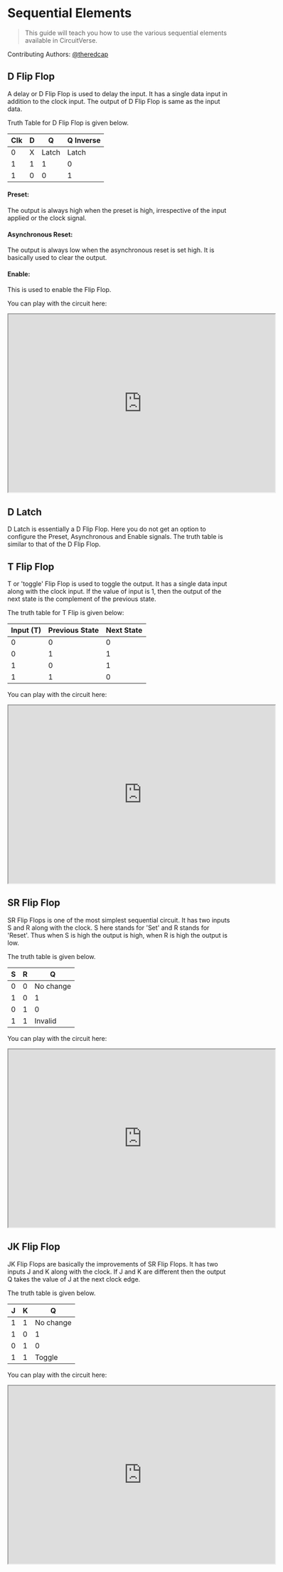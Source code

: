 # Sequential Elements
> This guide will teach you how to use the various sequential elements available in CircuitVerse.

Contributing Authors: [@theredcap](https://github.com/theredcap)

## D Flip Flop

A delay or D Flip Flop is used to delay the input. It has a single data input in addition to the clock input. The output of D Flip Flop is same as the input data.

Truth Table for D Flip Flop is given below.

| Clk  | D    | Q     | Q Inverse |
| ---- | ---- | ----- | --------- |
| 0    | X    | Latch | Latch     |
| 1    | 1    | 1     | 0         |
| 1    | 0    | 0     | 1         |

#### Preset: 

The output is always high when the preset is high, irrespective of the input applied or the clock signal.

#### Asynchronous Reset:

The output is always low when the asynchronous reset is set high. It is basically used to clear the output.

#### Enable:

This is used to enable the Flip Flop.

You can play with the circuit here:

<iframe width="600px" height="400px" src="https://circuitverse.org/simulator/embed/12254" id="projectPreview" scrolling="no" webkitAllowFullScreen mozAllowFullScreen allowFullScreen> </iframe>

## D Latch

D Latch is essentially a D Flip Flop. Here you do not get an option to configure the Preset, Asynchronous and Enable signals. The truth table is similar to that of the D Flip Flop.

## T Flip Flop

T or 'toggle' Flip Flop is used to toggle the output. It has a single data input along with the clock input. If the value of input is 1, then the output of the next state is the complement of the previous state.

The truth table for T Flip is given below:

| Input (T) | Previous State | Next State |
| --------- | -------------- | ---------- |
| 0         | 0              | 0          |
| 0         | 1              | 1          |
| 1         | 0              | 1          |
| 1         | 1              | 0          |

You can play with the circuit here:

<iframe width="600px" height="400px" src="https://circuitverse.org/simulator/embed/12258" id="projectPreview" scrolling="no" webkitAllowFullScreen mozAllowFullScreen allowFullScreen> </iframe>

## SR Flip Flop

SR Flip Flops is one of the most simplest sequential circuit.  It has two inputs S and R along with the clock.  S here stands for 'Set' and R stands for 'Reset'. Thus when S is high the output is high, when R is high the output is low.

The truth table is given below.

| S    | R    | Q         |
| ---- | ---- | --------- |
| 0    | 0    | No change |
| 1    | 0    | 1         |
| 0    | 1    | 0         |
| 1    | 1    | Invalid   |

You can play with the circuit here:

<iframe width="600px" height="400px" src="https://circuitverse.org/simulator/embed/12264" id="projectPreview" scrolling="no" webkitAllowFullScreen mozAllowFullScreen allowFullScreen> </iframe>





## JK Flip Flop

JK Flip Flops are basically the improvements of SR Flip Flops. It has two inputs J and K along with the clock.  If J and K are different then the output Q takes the value of J at the next clock edge.

The truth table is given below.

| J    | K    | Q         |
| ---- | ---- | --------- |
| 1    | 1    | No change |
| 1    | 0    | 1         |
| 0    | 1    | 0         |
| 1    | 1    | Toggle    |

You can play with the circuit here:

<iframe width="600px" height="400px" src="https://circuitverse.org/simulator/embed/12263" id="projectPreview" scrolling="no" webkitAllowFullScreen mozAllowFullScreen allowFullScreen> </iframe>

